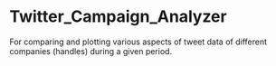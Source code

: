 # Twitter_Campaign_Analyzer
For comparing and plotting various aspects of tweet data of different companies (handles) during a given period.
